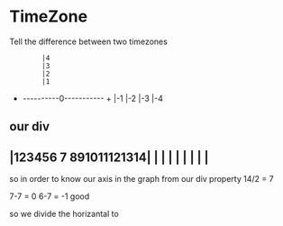 # TimeZone
Tell the difference between two timezones


            

            |4
            |3
            |2
            |1
- ----------0----------- +
            |-1
            |-2
            |-3
            |-4

our div 
---------------------				  
|123456 7 891011121314|
|				             |
|				             |
|				             |
|				             |
---------------------

so in order to know our axis in the graph from our div property 
14/2 = 7 


7-7 = 0 
6-7 = -1 good 

so we divide the horizantal to 
